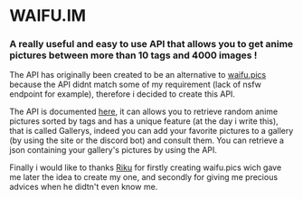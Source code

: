 # WAIFU.IM
### A really useful and easy to use API that allows you to get anime pictures between more than 10 tags and 4000 images !

The API has originally been created to be an alternative to [waifu.pics](https://github.com/Waifu-pics/waifu-api) because the API didnt match some of my requirement (lack of nsfw endpoint for example), therefore i decided to create this API.

The API is documented [here](https://pics.hori.ovh/docs/), it can allows you to retrieve random anime pictures sorted by tags and has a unique feature (at the day i write this), that is called Gallerys, indeed you can add your favorite pictures to a gallery (by using the site or the discord bot) and consult them.
You can retrieve a json containing your gallery's pictures by using the API.

Finally i would like to thanks [Riku](https://github.com/Riku32) for firstly creating waifu.pics wich gave me later the idea to create my one, and secondly for giving me precious advices when he didtn't even know me.
